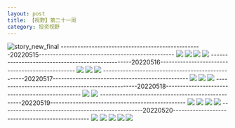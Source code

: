 ```yaml
---
layout: post
title: 【视野】第二十一周
category: 投资视野
---
```

![story_new_final](http://rbwl8nwm4.hd-bkt.clouddn.com/img/story_new_final_0322.png)
--------------------------------------------------20220515------------------------------------------------
![](http://rc5p5sl4z.hd-bkt.clouddn.com/img/factors-220515-new-1.jpg)
![](http://rc5p5sl4z.hd-bkt.clouddn.com/img/factors-220515-new-2.jpg)
![](http://rc5p5sl4z.hd-bkt.clouddn.com/img/factors-220515-new-3.jpg)
![](http://rc5p5sl4z.hd-bkt.clouddn.com/img/factors-220515-new-4.jpg)
--------------------------------------------------20220516------------------------------------------------
![](http://rc5p5sl4z.hd-bkt.clouddn.com/img/factors-220516-1.jpg)
![](http://rc5p5sl4z.hd-bkt.clouddn.com/img/factors-220516-2.jpg)
![](http://rc5p5sl4z.hd-bkt.clouddn.com/img/factors-220516-3.jpg)
--------------------------------------------------20220517------------------------------------------------
![](http://rc5p5sl4z.hd-bkt.clouddn.com/img/factors-220517-1.jpg)
![](http://rc5p5sl4z.hd-bkt.clouddn.com/img/factors-220517-2.jpg)
![](http://rc5p5sl4z.hd-bkt.clouddn.com/img/factors-220517-3.jpg)
--------------------------------------------------20220518------------------------------------------------
![](http://rc5p5sl4z.hd-bkt.clouddn.com/img/factors-220518-1.jpg)
![](http://rc5p5sl4z.hd-bkt.clouddn.com/img/factors-220518-2.jpg)
--------------------------------------------------20220519------------------------------------------------
![](http://rc5p5sl4z.hd-bkt.clouddn.com/img/factors-220519-1.jpg)
![](http://rc5p5sl4z.hd-bkt.clouddn.com/img/factors-220519-2.jpg)
![](http://rc5p5sl4z.hd-bkt.clouddn.com/img/factors-220519-3.jpg)
![](http://rc5p5sl4z.hd-bkt.clouddn.com/img/factors-220519-4.jpg)
--------------------------------------------------20220520------------------------------------------------
![](http://rc5p5sl4z.hd-bkt.clouddn.com/img/factors-220520-1.jpg)
![](http://rc5p5sl4z.hd-bkt.clouddn.com/img/factors-220520-2.jpg)
![](http://rc5p5sl4z.hd-bkt.clouddn.com/img/factors-220520-3.jpg)
![](http://rc5p5sl4z.hd-bkt.clouddn.com/img/factors-220520-4.jpg)
![](http://rc5p5sl4z.hd-bkt.clouddn.com/img/factors-220520-5.jpg)
  




